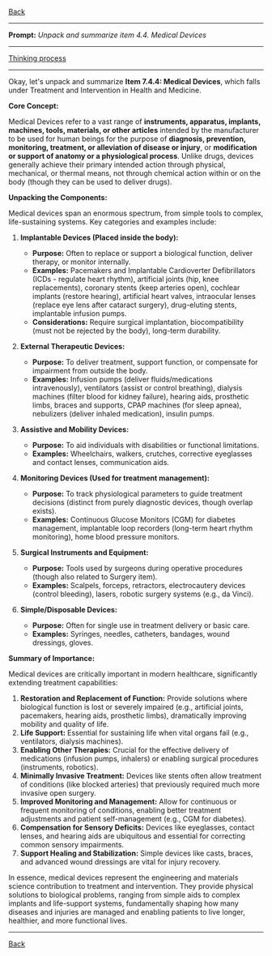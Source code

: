 [Back](../README.md)

---

**Prompt:** *Unpack and summarize item 4.4. Medical Devices*

---

[Thinking process](thoughts.md)

---

Okay, let's unpack and summarize **Item 7.4.4: Medical Devices**, which falls under Treatment and Intervention in Health and Medicine.

**Core Concept:**

Medical Devices refer to a vast range of **instruments, apparatus, implants, machines, tools, materials, or other articles** intended by the manufacturer to be used for human beings for the purpose of **diagnosis, prevention, monitoring, treatment, or alleviation of disease or injury**, or **modification or support of anatomy or a physiological process**. Unlike drugs, devices generally achieve their primary intended action through physical, mechanical, or thermal means, not through chemical action within or on the body (though they can be used to deliver drugs).

**Unpacking the Components:**

Medical devices span an enormous spectrum, from simple tools to complex, life-sustaining systems. Key categories and examples include:

1.  **Implantable Devices (Placed inside the body):**
    *   **Purpose:** Often to replace or support a biological function, deliver therapy, or monitor internally.
    *   **Examples:** Pacemakers and Implantable Cardioverter Defibrillators (ICDs - regulate heart rhythm), artificial joints (hip, knee replacements), coronary stents (keep arteries open), cochlear implants (restore hearing), artificial heart valves, intraocular lenses (replace eye lens after cataract surgery), drug-eluting stents, implantable infusion pumps.
    *   **Considerations:** Require surgical implantation, biocompatibility (must not be rejected by the body), long-term durability.

2.  **External Therapeutic Devices:**
    *   **Purpose:** To deliver treatment, support function, or compensate for impairment from outside the body.
    *   **Examples:** Infusion pumps (deliver fluids/medications intravenously), ventilators (assist or control breathing), dialysis machines (filter blood for kidney failure), hearing aids, prosthetic limbs, braces and supports, CPAP machines (for sleep apnea), nebulizers (deliver inhaled medication), insulin pumps.

3.  **Assistive and Mobility Devices:**
    *   **Purpose:** To aid individuals with disabilities or functional limitations.
    *   **Examples:** Wheelchairs, walkers, crutches, corrective eyeglasses and contact lenses, communication aids.

4.  **Monitoring Devices (Used for treatment management):**
    *   **Purpose:** To track physiological parameters to guide treatment decisions (distinct from purely diagnostic devices, though overlap exists).
    *   **Examples:** Continuous Glucose Monitors (CGM) for diabetes management, implantable loop recorders (long-term heart rhythm monitoring), home blood pressure monitors.

5.  **Surgical Instruments and Equipment:**
    *   **Purpose:** Tools used by surgeons during operative procedures (though also related to Surgery item).
    *   **Examples:** Scalpels, forceps, retractors, electrocautery devices (control bleeding), lasers, robotic surgery systems (e.g., da Vinci).

6.  **Simple/Disposable Devices:**
    *   **Purpose:** Often for single use in treatment delivery or basic care.
    *   **Examples:** Syringes, needles, catheters, bandages, wound dressings, gloves.

**Summary of Importance:**

Medical devices are critically important in modern healthcare, significantly extending treatment capabilities:

1.  **Restoration and Replacement of Function:** Provide solutions where biological function is lost or severely impaired (e.g., artificial joints, pacemakers, hearing aids, prosthetic limbs), dramatically improving mobility and quality of life.
2.  **Life Support:** Essential for sustaining life when vital organs fail (e.g., ventilators, dialysis machines).
3.  **Enabling Other Therapies:** Crucial for the effective delivery of medications (infusion pumps, inhalers) or enabling surgical procedures (instruments, robotics).
4.  **Minimally Invasive Treatment:** Devices like stents often allow treatment of conditions (like blocked arteries) that previously required much more invasive open surgery.
5.  **Improved Monitoring and Management:** Allow for continuous or frequent monitoring of conditions, enabling better treatment adjustments and patient self-management (e.g., CGM for diabetes).
6.  **Compensation for Sensory Deficits:** Devices like eyeglasses, contact lenses, and hearing aids are ubiquitous and essential for correcting common sensory impairments.
7.  **Support Healing and Stabilization:** Simple devices like casts, braces, and advanced wound dressings are vital for injury recovery.

In essence, medical devices represent the engineering and materials science contribution to treatment and intervention. They provide physical solutions to biological problems, ranging from simple aids to complex implants and life-support systems, fundamentally shaping how many diseases and injuries are managed and enabling patients to live longer, healthier, and more functional lives.

---

[Back](../README.md)
